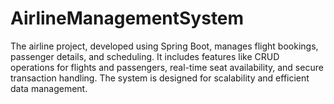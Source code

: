 # AirlineManagementSystem
The airline project, developed using Spring Boot, manages flight bookings, passenger details, and scheduling. It includes features like CRUD operations for flights and passengers, real-time seat availability, and secure transaction handling. The system is designed for scalability and efficient data management.
